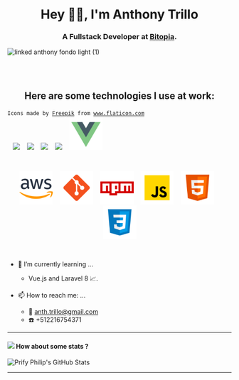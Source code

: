 <h1 align="center"> Hey 👋🏽, I'm Anthony Trillo </h1>

<h3 align="center">
    A Fullstack Developer at <a href="https://bitopia.digital">Bitopia</a>.  
</h3>

![linked anthony fondo light (1)](https://user-images.githubusercontent.com/48574294/114298136-4db87d00-9a8b-11eb-9c94-5e88d0175c40.png)

<br/>
<br/>

<h2 align="center">
  Here are some technologies I use at work:
</h2>
<p align="center">
<code><div>Icons made by <a href="https://www.freepik.com" title="Freepik">Freepik</a> from <a href="https://www.flaticon.com/" title="Flaticon">www.flaticon.com</a></div></code> &nbsp;&nbsp;
<code><img height="75" src="https://github.com/chandan-reddy-k/chandan-reddy-k/blob/master/assets/php.png"></code> &nbsp;&nbsp;
<code><img height="75" src="https://github.com/chandan-reddy-k/chandan-reddy-k/blob/master/assets/laravel.png"></code> &nbsp;&nbsp;
<code><img height="75" src="https://github.com/chandan-reddy-k/chandan-reddy-k/blob/master/assets/codeigniter.png"></code> &nbsp;&nbsp;
<code><img height="75" src="https://github.com/chandan-reddy-k/chandan-reddy-k/blob/master/assets/bootstrap.png"></code> &nbsp;&nbsp;
<code><img height="75" src="https://github.com/chandan-reddy-k/chandan-reddy-k/blob/master/assets/vue.png"></code>
</p>

<br/>

<p align="center">
<code><img height="75" src="https://github.com/chandan-reddy-k/chandan-reddy-k/blob/master/assets/aws.png"></code> &nbsp;&nbsp;
<code><img height="75" src="https://github.com/chandan-reddy-k/chandan-reddy-k/blob/master/assets/git.png"></code> &nbsp;&nbsp;
<code><img height="75" src="https://github.com/chandan-reddy-k/chandan-reddy-k/blob/master/assets/npm.png"></code> &nbsp;&nbsp;
<code><img height="75" src="https://github.com/chandan-reddy-k/chandan-reddy-k/blob/master/assets/js.png"></code> &nbsp;&nbsp;
<code><img height="75" src="https://github.com/chandan-reddy-k/chandan-reddy-k/blob/master/assets/html.png"></code> &nbsp;&nbsp;
<code><img height="75" src="https://github.com/chandan-reddy-k/chandan-reddy-k/blob/master/assets/css.png"></code>
</p>

<br/>

- 🌱 I’m currently learning ...
  - Vue.js and Laravel 8 :chart_with_upwards_trend:.

  
- 📫 How to reach me: ...  
  - :email: anth.trillo@gmail.com  
  - :phone: +512216754371

----

#### <img src="https://media.giphy.com/media/VgCDAzcKvsR6OM0uWg/giphy.gif" width="50"> How about some stats ?

   
![Prify Philip's GitHub Stats](https://github-readme-stats.vercel.app/api?username=anthonytrillo&hide=["stars"]&show_icons=true)

-------
